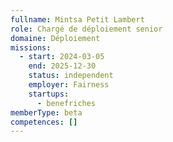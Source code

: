```yaml
---
fullname: Mintsa Petit Lambert
role: Chargé de déploiement senior
domaine: Déploiement
missions:
  - start: 2024-03-05
    end: 2025-12-30
    status: independent
    employer: Fairness
    startups:
      - benefriches
memberType: beta
competences: []
---
```

